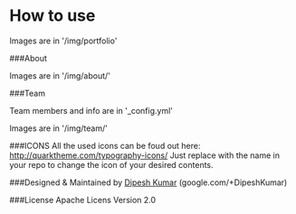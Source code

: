
# How to use


Images are in '/img/portfolio'

###About

Images are in '/img/about/'

###Team

Team members and info are in '_config.yml'

Images are in '/img/team/'



###ICONS
All the used icons can be foud out here: http://quarktheme.com/typography-icons/
Just replace with the name in your repo to change the icon of your desired contents.


###Designed & Maintained by
<a href="https://about.me/dipeshkumar">Dipesh Kumar</a> (google.com/+DipeshKumar)

###License
Apache Licens Version 2.0

